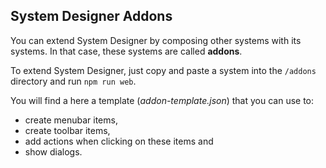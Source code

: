 ## System Designer Addons

You can extend System Designer by composing other systems with its systems. In that case, these systems are called **addons**.

To extend System Designer, just copy and paste a system into the `/addons` directory and run `npm run web`.

You will find a here a template (*addon-template.json*) that you can use to:

* create menubar items,
* create toolbar items,
* add actions when clicking on these items and
* show dialogs.